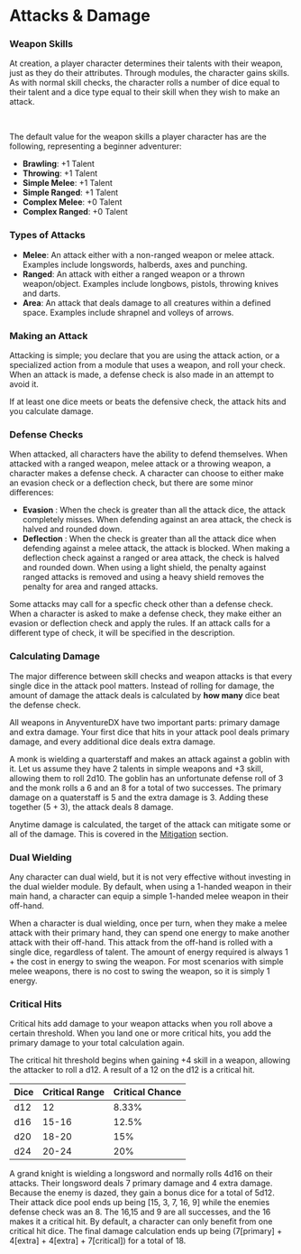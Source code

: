 # Attacks & Damage


<div class="triangle-line"></div>


### Weapon Skills
At creation, a player character determines their talents with their weapon, just as they do their attributes. Through modules, the character gains skills.
As with normal skill checks, the character rolls a number of dice equal to their talent and a dice type equal to their skill when they wish to make an attack.

<br>

The default value for the weapon skills a player character has are the following, representing a beginner adventurer:

- **Brawling**: +1 Talent
- **Throwing**: +1 Talent 
- **Simple Melee**: +1 Talent
- **Simple Ranged**: +1 Talent
- **Complex Melee**: +0 Talent 
- **Complex Ranged**: +0 Talent


### Types of Attacks

- **Melee**: An attack either with a non-ranged weapon or melee attack. Examples include longswords, halberds, axes and punching.
- **Ranged**: An attack with either a ranged weapon or a thrown weapon/object. Examples include longbows, pistols, throwing knives and darts.
- **Area**: An attack that deals damage to all creatures within a defined space. Examples include shrapnel and volleys of arrows.

### Making an Attack

Attacking is simple; you declare that you are using the attack action, or a specialized action from a module that uses a weapon, and roll your check.
When an attack is made, a defense check is also made in an attempt to avoid it.

If at least one dice meets or beats the defensive check, the attack hits and you calculate damage.

### Defense Checks
When attacked, all characters have the ability to defend themselves. When attacked with a ranged weapon, melee attack or a throwing weapon, a character makes a defense check. A character can choose to either make an evasion check or a deflection check, but there are some minor differences:
- **Evasion** :  When the check is greater than all the attack dice, the attack completely misses. When defending against an area attack, the check is halved and rounded down.
- **Deflection** :  When the check is greater than all the attack dice when defending against a melee attack, the attack is blocked. When making a deflection check against a ranged or area attack, the check is halved and rounded down. When using a light shield, the penalty against ranged attacks is removed and using a heavy shield removes the penalty for area and ranged attacks.

<div class="note-box">
Some attacks may call for a specfic check other than a defense check. When a character is asked to make a defense check, they make either an evasion or deflection check and apply the rules. If an attack calls for a different type of check, it will be specified in the description.
</div>

### Calculating Damage

The major difference between skill checks and weapon attacks is that every single dice in the attack pool matters. Instead of rolling for damage, the amount of damage the attack deals is calculated by <b>how many</b> dice beat the defense check.

All weapons in AnyventureDX have two important parts: primary damage and extra damage. Your first dice that hits in your attack pool deals primary damage, and every additional dice deals extra damage.

<div class="example-box">
A monk is wielding a quarterstaff and makes an attack against a goblin with it. Let us assume they have 2 talents in simple weapons and +3 skill, allowing them to roll 2d10.
The goblin has an unfortunate defense roll of 3 and the monk rolls a 6 and an 8 for a total of two successes. The primary damage on a quaterstaff is 5 and the extra damage is 3.
 Adding these together (5 + 3), the attack deals 8 damage.  
</div>

Anytime damage is calculated, the target of the attack can mitigate some or all of the damage. This is covered in the [Mitigation](/wiki/damage-mitigation) section.

### Dual Wielding

Any character can dual wield, but it is not very effective without investing in the dual wielder module. By default, when using a 1-handed weapon in their main hand, a character can equip a simple 1-handed melee weapon in their off-hand.

When a character is dual wielding, once per turn, when they make a melee attack with their primary hand, they can spend one energy to make another attack with their off-hand. This attack from the off-hand is rolled with a single dice, regardless of talent. The amount of energy required is always 1 + the cost in energy to swing the weapon. For most scenarios with simple melee weapons, there is no cost to swing the weapon, so it is simply 1 energy.


### Critical Hits
Critical hits add damage to your weapon attacks when you roll above a certain threshold. When you land one or more critical hits, you add the primary damage to your total calculation again. 

The critical hit threshold begins when gaining +4 skill in a weapon, allowing the attacker to roll a d12. A result of a 12 on the d12 is a critical hit. 

  | Dice | Critical Range | Critical Chance |
  |------|----------------|-----------------|
  | d12  | 12             | 8.33%           |
  | d16  | 15-16          | 12.5%           |
  | d20  | 18-20          | 15%             |
  | d24  | 20-24          | 20%             |


<div class="example-box">
A grand knight is wielding a longsword and normally rolls 4d16 on their attacks. Their longsword deals 7 primary damage and 4 extra damage. Because the enemy is dazed, they gain a bonus dice for a total of 5d12. Their attack dice pool ends up being [15, 3, 7, 16, 9] while the enemies defense check was an 8.
The 16,15 and 9 are all successes, and the 16 makes it a critical hit. By default, a character can only benefit from one critical hit dice. The final damage calculation ends up being (7[primary] + 4[extra] + 4[extra] + 7[critical]) for a total of 18.
</div>
